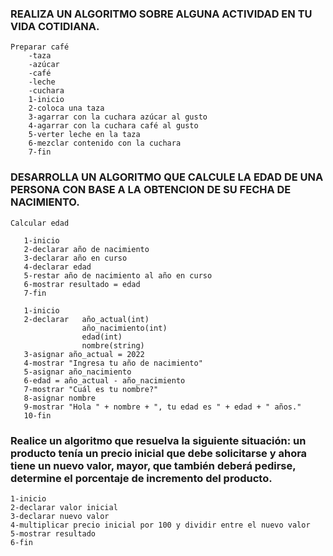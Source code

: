 ### REALIZA UN ALGORITMO SOBRE ALGUNA ACTIVIDAD EN TU VIDA COTIDIANA.

    Preparar café 
        -taza 
        -azúcar 
        -café 
        -leche 
        -cuchara 
        1-inicio 
        2-coloca una taza 
        3-agarrar con la cuchara azúcar al gusto 
        4-agarrar con la cuchara café al gusto 
        5-verter leche en la taza 
        6-mezclar contenido con la cuchara 
        7-fin


### DESARROLLA UN ALGORITMO QUE CALCULE LA EDAD DE UNA PERSONA CON BASE A LA OBTENCION DE SU FECHA DE NACIMIENTO.

    Calcular edad 
        
       1-inicio 
       2-declarar año de nacimiento
       3-declarar año en curso
       4-declarar edad
       5-restar año de nacimiento al año en curso 
       6-mostrar resultado = edad 
       7-fin
       
       1-inicio
       2-declarar   año_actual(int)
                    año_nacimiento(int)
                    edad(int)
                    nombre(string)
       3-asignar año_actual = 2022
       4-mostrar "Ingresa tu año de nacimiento"
       5-asignar año_nacimiento
       6-edad = año_actual - año_nacimiento
       7-mostrar "Cuál es tu nombre?"
       8-asignar nombre
       9-mostrar "Hola " + nombre + ", tu edad es " + edad + " años."
       10-fin


###  Realice un algoritmo que resuelva la siguiente situación: un producto tenía un precio inicial que debe solicitarse y ahora tiene un nuevo valor, mayor, que también deberá pedirse, determine el porcentaje de incremento del producto. 

    1-inicio
    2-declarar valor inicial
    3-declarar nuevo valor
    4-multiplicar precio inicial por 100 y dividir entre el nuevo valor
    5-mostrar resultado 
    6-fin
